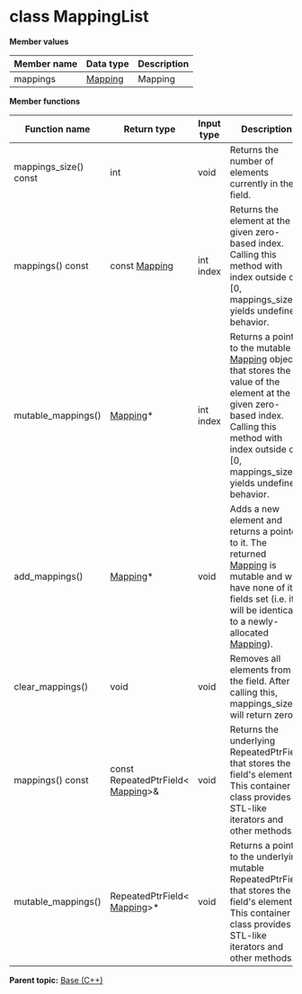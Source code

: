 # class MappingList

 **Member values** 

|Member name|Data type|Description|
|-----------|---------|-----------|
|mappings| [Mapping](Mapping.md#)|Mapping|

 **Member functions** 

|Function name|Return type|Input type|Description|
|-------------|-----------|----------|-----------|
|mappings\_size\(\) const|int|void|Returns the number of elements currently in the field.|
|mappings\(\) const|const [Mapping](Mapping.md#)|int index|Returns the element at the given zero-based index. Calling this method with index outside of \[0, mappings\_size\(\)\) yields undefined behavior.|
|mutable\_mappings\(\)| [Mapping](Mapping.md#)\*|int index|Returns a pointer to the mutable [Mapping](Mapping.md#) object that stores the value of the element at the given zero-based index. Calling this method with index outside of \[0, mappings\_size\(\)\) yields undefined behavior.|
|add\_mappings\(\)| [Mapping](Mapping.md#)\*|void|Adds a new element and returns a pointer to it. The returned [Mapping](Mapping.md#) is mutable and will have none of its fields set \(i.e. it will be identical to a newly-allocated [Mapping](Mapping.md#)\).|
|clear\_mappings\(\)|void|void|Removes all elements from the field. After calling this, mappings\_size\(\) will return zero.|
|mappings\(\) const|const RepeatedPtrField< [Mapping](Mapping.md#)\>&|void|Returns the underlying RepeatedPtrField that stores the field's elements. This container class provides STL-like iterators and other methods.|
|mutable\_mappings\(\)|RepeatedPtrField< [Mapping](Mapping.md#)\>\*|void|Returns a pointer to the underlying mutable RepeatedPtrField that stores the field's elements. This container class provides STL-like iterators and other methods.|

**Parent topic:** [Base \(C++\)](../../summary_pages/Base.md)


